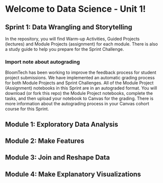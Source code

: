 # Welcome to Data Science - Unit 1!

## Sprint 1: Data Wrangling and Storytelling

In the repository, you will find Warm-up Activities, Guided Projects (lectures) and Module Projects (assignment) for each module.  There is also a study guide to help you prepare for the Sprint Challenge.

### Import note about autograding

BloomTech has been working to improve the feedback process for student project submissions. We have implemented an automatic grading process for both Module Projects and Sprint Challenges. All of the Module Project (Assignment) notebooks in this Sprint are in an autograded format. You will download (or fork this repo) the Module Project notebooks, complete the tasks, and then upload your notebook to Canvas for the grading. There is more information about the autograding process in your Canvas cohort course for this Sprint.

## Module 1: Exploratory Data Analysis

## Module 2: Make Features
  
## Module 3: Join and Reshape Data

## Module 4: Make Explanatory Visualizations
